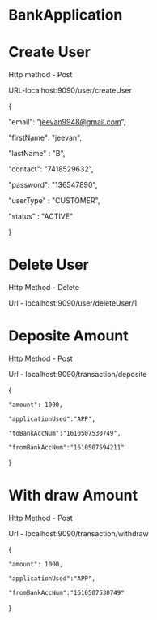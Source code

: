 # BankApplication



# Create User

Http method - Post 

URL-localhost:9090/user/createUser

{

  "email": "jeevan9948@gmail.com",
  
  "firstName": "jeevan",
  
  "lastName" : "B",
  
  "contact": "7418529632",
  
  "password": "136547890",
  
  "userType" : "CUSTOMER",
  
  "status" : "ACTIVE"   
  
}


# Delete User

Http Method - Delete

Url - localhost:9090/user/deleteUser/1

# Deposite Amount

Http Method - Post

Url -  localhost:9090/transaction/deposite

{

    "amount": 1000,
    
    "applicationUsed":"APP",
    
    "toBankAccNum":"1610507530749",
    
    "fromBankAccNum":"1610507594211"
    
}

# With draw Amount 

Http Method - Post

Url - localhost:9090/transaction/withdraw

{

    "amount": 1000,
    
    "applicationUsed":"APP",
    
    "fromBankAccNum":"1610507530749"   
    
}
